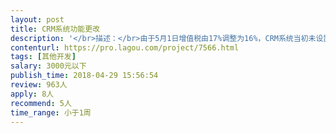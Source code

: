 ```yaml
---                
layout: post       
title: CRM系统功能更改           
description: '</br>描述：</br>由于5月1日增值税由17%调整为16%，CRM系统当初未设置调整税率的功能按钮，现在需要将该功能做到后台。</br>'     
contenturl: https://pro.lagou.com/project/7566.html      
tags: [其他开发]            
salary: 3000元以下          
publish_time: 2018-04-29 15:56:54         
review: 963人                   
apply: 8人                   
recommend: 5人                   
time_range: 小于1周              
---                 
```

